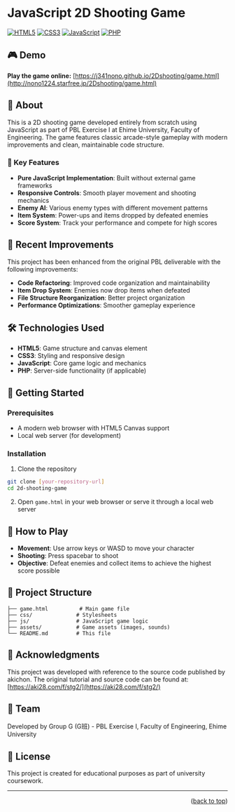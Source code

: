 # JavaScript 2D Shooting Game

<div id="top"></div>

[![HTML5](https://img.shields.io/badge/html5-%23E34F26.svg?style=for-the-badge&logo=html5&logoColor=white)](https://developer.mozilla.org/en-US/docs/Web/HTML)
[![CSS3](https://img.shields.io/badge/css3-%231572B6.svg?style=for-the-badge&logo=css3&logoColor=white)](https://developer.mozilla.org/en-US/docs/Web/CSS)
[![JavaScript](https://img.shields.io/badge/javascript-%23323330.svg?style=for-the-badge&logo=javascript&logoColor=%23F7DF1E)](https://developer.mozilla.org/en-US/docs/Web/JavaScript)
[![PHP](https://img.shields.io/badge/php-%23777BB4.svg?style=for-the-badge&logo=php&logoColor=white)](https://www.php.net/)

## 🎮 Demo

**Play the game online:** [https://j341nono.github.io/2Dshooting/game.html](http://nono1224.starfree.jp/2Dshooting/game.html)

## 📖 About

This is a 2D shooting game developed entirely from scratch using JavaScript as part of PBL Exercise I at Ehime University, Faculty of Engineering. The game features classic arcade-style gameplay with modern improvements and clean, maintainable code structure.

### 🎯 Key Features

- **Pure JavaScript Implementation**: Built without external game frameworks
- **Responsive Controls**: Smooth player movement and shooting mechanics
- **Enemy AI**: Various enemy types with different movement patterns
- **Item System**: Power-ups and items dropped by defeated enemies
- **Score System**: Track your performance and compete for high scores

## 🔧 Recent Improvements

This project has been enhanced from the original PBL deliverable with the following improvements:

- **Code Refactoring**: Improved code organization and maintainability
- **Item Drop System**: Enemies now drop items when defeated
- **File Structure Reorganization**: Better project organization
- **Performance Optimizations**: Smoother gameplay experience

## 🛠 Technologies Used

- **HTML5**: Game structure and canvas element
- **CSS3**: Styling and responsive design
- **JavaScript**: Core game logic and mechanics
- **PHP**: Server-side functionality (if applicable)

## 🚀 Getting Started

### Prerequisites

- A modern web browser with HTML5 Canvas support
- Local web server (for development)

### Installation

1. Clone the repository
```bash
git clone [your-repository-url]
cd 2d-shooting-game
```

2. Open `game.html` in your web browser or serve it through a local web server

## 🎲 How to Play

- **Movement**: Use arrow keys or WASD to move your character
- **Shooting**: Press spacebar to shoot
- **Objective**: Defeat enemies and collect items to achieve the highest score possible

## 📁 Project Structure

```
├── game.html          # Main game file
├── css/              # Stylesheets
├── js/               # JavaScript game logic
├── assets/           # Game assets (images, sounds)
└── README.md         # This file
```

## 🙏 Acknowledgments

This project was developed with reference to the source code published by akichon. The original tutorial and source code can be found at: [https://aki28.com/f/stg2/](https://aki28.com/f/stg2/)

## 👥 Team

Developed by Group G (G班) - PBL Exercise I, Faculty of Engineering, Ehime University

## 📄 License

This project is created for educational purposes as part of university coursework.

---

<p align="right">(<a href="#top">back to top</a>)</p>